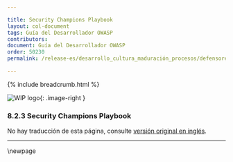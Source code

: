 ```yaml
---

title: Security Champions Playbook
layout: col-document
tags: Guía del Desarrollador OWASP
contributors:
document: Guía del Desarrollador OWASP
order: 50230
permalink: /release-es/desarrollo_cultura_maduración_procesos/defensores_seguridad/playbook/

---
```


{% include breadcrumb.html %}

<style type="text/css">
.image-right {
  height: 180px;
  display: block;
  margin-left: auto;
  margin-right: auto;
  float: right;
}
</style>

![WIP logo](../../../../assets/images/dg_wip.png "Trabajo en curso"){: .image-right }

### 8.2.3 Security Champions Playbook

No hay traducción de esta página, consulte [versión original en inglés][release1023].

----

[release1023]: https://github.com/OWASP/www-project-developer-guide/blob/main/release/10-culture-process/02-security-champions/03-security-champions-playbook.md

\newpage
